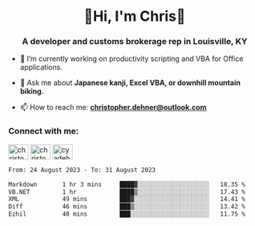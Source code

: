 <div class="main">
<h1 align="center">🌟Hi, I'm Chris🌟</h1>
<h3 align="center">A developer and customs brokerage rep in Louisville, KY</h3>

- 🔭 I’m currently working on productivity scripting and VBA for Office applications.

- 💬 Ask me about **Japanese kanji, Excel VBA, or downhill mountain biking.**

- 📫 How to reach me: **christopher.dehner@outlook.com**

<h3 align="left">Connect with me:</h3>
<p align="left">
<a href="https://linkedin.com/in/christopherdehnerii" target="blank"><img align="center" src="https://cdn.jsdelivr.net/npm/simple-icons@3.0.1/icons/linkedin.svg" alt="christopherdehnerii" height="30" width="40" /></a>
<a href="https://fb.com/christopherdehnerii" target="blank"><img align="center" src="https://cdn.jsdelivr.net/npm/simple-icons@3.0.1/icons/facebook.svg" alt="christopherdehnerii" height="30" width="40" /></a>
<a href="https://instagram.com/cyadehn" target="blank"><img align="center" src="https://cdn.jsdelivr.net/npm/simple-icons@3.0.1/icons/instagram.svg" alt="cyadehn" height="30" width="40" /></a>
</p>

<!--START_SECTION:waka-->

```txt
From: 24 August 2023 - To: 31 August 2023

Markdown       1 hr 3 mins     ████▓░░░░░░░░░░░░░░░░░░░░   18.35 %
VB.NET         1 hr            ████▒░░░░░░░░░░░░░░░░░░░░   17.43 %
XML            49 mins         ███▓░░░░░░░░░░░░░░░░░░░░░   14.41 %
Diff           46 mins         ███▒░░░░░░░░░░░░░░░░░░░░░   13.42 %
Ezhil          40 mins         ███░░░░░░░░░░░░░░░░░░░░░░   11.75 %
```

<!--END_SECTION:waka-->
